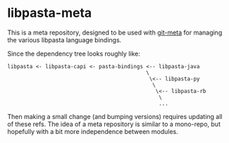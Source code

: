 libpasta-meta
=============

This is a meta repository, designed to be used with [git-meta](https://github.com/twosigma/git-meta)
for managing the various libpasta language bindings.

Since the dependency tree looks roughly like:

```
libpasta <- libpasta-capi <- pasta-bindings <-- libpasta-java
                                            \
                                             \<-- libpasta-py
                                              \
                                               \<-- libpasta-rb
                                                \
                                                ...
```

Then making a small change (and bumping versions) requires updating 
all of these refs. The idea of a meta repository is similar to a mono-repo,
but hopefully with a bit more independence between modules.
